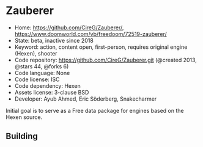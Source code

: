 # Zauberer

- Home: https://github.com/CireG/Zauberer/, https://www.doomworld.com/vb/freedoom/72519-zauberer/
- State: beta, inactive since 2018
- Keyword: action, content open, first-person, requires original engine (Hexen), shooter
- Code repository: https://github.com/CireG/Zauberer.git (@created 2013, @stars 44, @forks 6)
- Code language: None
- Code license: ISC
- Code dependency: Hexen
- Assets license: 3-clause BSD
- Developer: Ayub Ahmed, Eric Söderberg, Snakecharmer

Initial goal is to serve as a Free data package for engines based on the Hexen source.

## Building
